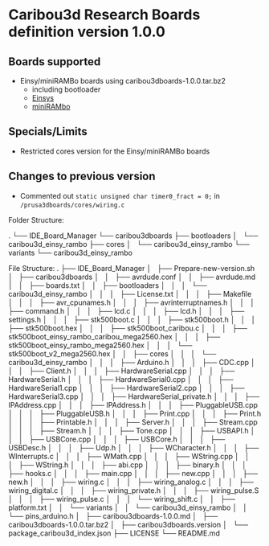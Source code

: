 # Caribou3d Research Boards definition version 1.0.0

## Boards supported
- Einsy/miniRAMBo boards using caribou3dboards-1.0.0.tar.bz2
  - including bootloader
  - [Einsys](https://reprap.org/wiki/EinsyRambo)
  - [miniRAMbo](https://reprap.org/wiki/MiniRambo)
## Specials/Limits
- Restricted cores version for the Einsy/miniRAMBo boards

## Changes to previous version
- Commented out `static unsigned char timer0_fract = 0;` in `/prusa3dboards/cores/wiring.c` 

Folder Structure:

.
└── IDE_Board_Manager
    └── caribou3dboards
        ├── bootloaders
        │   └── caribou3d_einsy_rambo
        ├── cores
        │   └── caribou3d_einsy_rambo
        └── variants
            └── caribou3d_einsy_rambo

File Structure:
.
├── IDE_Board_Manager
│   ├── Prepare-new-version.sh
│   ├── caribou3dboards
│   │   ├── avrdude.conf
│   │   ├── avrdude.md
│   │   ├── boards.txt
│   │   ├── bootloaders
│   │   │   └── caribou3d_einsy_rambo
│   │   │       ├── License.txt
│   │   │       ├── Makefile
│   │   │       ├── avr_cpunames.h
│   │   │       ├── avrinterruptnames.h
│   │   │       ├── command.h
│   │   │       ├── lcd.c
│   │   │       ├── lcd.h
│   │   │       ├── settings.h
│   │   │       ├── stk500boot.c
│   │   │       ├── stk500boot.h
│   │   │       ├── stk500boot.hex
│   │   │       ├── stk500boot_caribou.c
│   │   │       ├── stk500boot_einsy_rambo_caribou_mega2560.hex
│   │   │       ├── stk500boot_einsy_rambo_mega2560.hex
│   │   │       └── stk500boot_v2_mega2560.hex
│   │   ├── cores
│   │   │   └── caribou3d_einsy_rambo
│   │   │       ├── Arduino.h
│   │   │       ├── CDC.cpp
│   │   │       ├── Client.h
│   │   │       ├── HardwareSerial.cpp
│   │   │       ├── HardwareSerial.h
│   │   │       ├── HardwareSerial0.cpp
│   │   │       ├── HardwareSerial1.cpp
│   │   │       ├── HardwareSerial2.cpp
│   │   │       ├── HardwareSerial3.cpp
│   │   │       ├── HardwareSerial_private.h
│   │   │       ├── IPAddress.cpp
│   │   │       ├── IPAddress.h
│   │   │       ├── PluggableUSB.cpp
│   │   │       ├── PluggableUSB.h
│   │   │       ├── Print.cpp
│   │   │       ├── Print.h
│   │   │       ├── Printable.h
│   │   │       ├── Server.h
│   │   │       ├── Stream.cpp
│   │   │       ├── Stream.h
│   │   │       ├── Tone.cpp
│   │   │       ├── USBAPI.h
│   │   │       ├── USBCore.cpp
│   │   │       ├── USBCore.h
│   │   │       ├── USBDesc.h
│   │   │       ├── Udp.h
│   │   │       ├── WCharacter.h
│   │   │       ├── WInterrupts.c
│   │   │       ├── WMath.cpp
│   │   │       ├── WString.cpp
│   │   │       ├── WString.h
│   │   │       ├── abi.cpp
│   │   │       ├── binary.h
│   │   │       ├── hooks.c
│   │   │       ├── main.cpp
│   │   │       ├── new.cpp
│   │   │       ├── new.h
│   │   │       ├── wiring.c
│   │   │       ├── wiring_analog.c
│   │   │       ├── wiring_digital.c
│   │   │       ├── wiring_private.h
│   │   │       ├── wiring_pulse.S
│   │   │       ├── wiring_pulse.c
│   │   │       └── wiring_shift.c
│   │   ├── platform.txt
│   │   └── variants
│   │       └── caribou3d_einsy_rambo
│   │           └── pins_arduino.h
│   ├── caribou3dboards-1.0.0.md
│   ├── caribou3dboards-1.0.0.tar.bz2
│   ├── caribou3dboards.version
│   └── package_caribou3d_index.json
├── LICENSE
└── README.md
